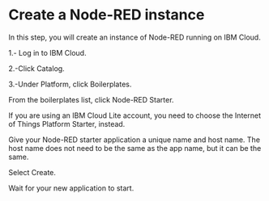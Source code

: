 # Create a Node-RED instance

In this step, you will create an instance of Node-RED running on IBM Cloud.

1.- Log in to IBM Cloud.

2.-Click Catalog.

3.-Under Platform, click Boilerplates. 


From the boilerplates list, click Node-RED Starter. 


If you are using an IBM Cloud Lite account, you need to choose the Internet of Things Platform Starter, instead.


Give your Node-RED starter application a unique name and host name. The host name does not need to be the same as the app name, but it can be the same. 


Select Create. 


Wait for your new application to start.
